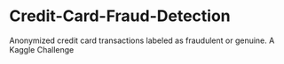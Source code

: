 # Credit-Card-Fraud-Detection
Anonymized credit card transactions labeled as fraudulent or genuine. A Kaggle Challenge
